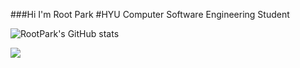 ###Hi I'm Root Park
#HYU Computer Software Engineering Student

![RootPark's GitHub stats](https://https://github/RootPark/api?username=anuraghazra&theme=dark&show_icons=true)

<img src="https://img.shields.io/badge/Firebase-FFCA28?style=flat-square&logo=firebase&logoColor=white"/>
